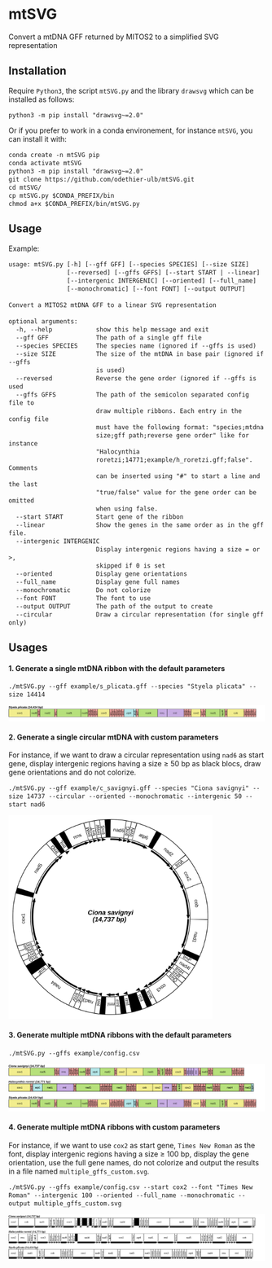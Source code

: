 # mtSVG

Convert a mtDNA GFF returned by MITOS2 to a simplified SVG representation

## Installation

Require `Python3`, the script `mtSVG.py` and the library `drawsvg` which can be installed as follows: 

```
python3 -m pip install "drawsvg~=2.0"
```

Or if you prefer to work in a conda environement, for instance `mtSVG`, you can install it with:

```
conda create -n mtSVG pip
conda activate mtSVG
python3 -m pip install "drawsvg~=2.0"
git clone https://github.com/odethier-ulb/mtSVG.git
cd mtSVG/
cp mtSVG.py $CONDA_PREFIX/bin
chmod a+x $CONDA_PREFIX/bin/mtSVG.py
```

## Usage

Example:
```
usage: mtSVG.py [-h] [--gff GFF] [--species SPECIES] [--size SIZE]
                [--reversed] [--gffs GFFS] [--start START | --linear]
                [--intergenic INTERGENIC] [--oriented] [--full_name]
                [--monochromatic] [--font FONT] [--output OUTPUT]

Convert a MITOS2 mtDNA GFF to a linear SVG representation

optional arguments:
  -h, --help            show this help message and exit
  --gff GFF             The path of a single gff file
  --species SPECIES     The species name (ignored if --gffs is used)
  --size SIZE           The size of the mtDNA in base pair (ignored if --gffs
                        is used)
  --reversed            Reverse the gene order (ignored if --gffs is used
  --gffs GFFS           The path of the semicolon separated config file to
                        draw multiple ribbons. Each entry in the config file
                        must have the following format: "species;mtdna
                        size;gff path;reverse gene order" like for instance
                        "Halocynthia
                        roretzi;14771;example/h_roretzi.gff;false". Comments
                        can be inserted using "#" to start a line and the last
                        "true/false" value for the gene order can be omitted
                        when using false.
  --start START         Start gene of the ribbon
  --linear              Show the genes in the same order as in the gff file.
  --intergenic INTERGENIC
                        Display intergenic regions having a size = or >,
                        skipped if 0 is set
  --oriented            Display gene orientations
  --full_name           Display gene full names
  --monochromatic       Do not colorize
  --font FONT           The font to use
  --output OUTPUT       The path of the output to create
  --circular            Draw a circular representation (for single gff only)
```

## Usages

#### 1. Generate a single mtDNA ribbon with the default parameters

```
./mtSVG.py --gff example/s_plicata.gff --species "Styela plicata" --size 14414
```

![](doc/single_gff_default.svg)

#### 2. Generate a single circular mtDNA with custom parameters

For instance, if we want to draw a circular representation using `nad6` as start gene, display intergenic regions having a size ≥ 50 bp as black blocs, draw gene orientations and do not colorize.

```
./mtSVG.py --gff example/c_savignyi.gff --species "Ciona savignyi" --size 14737 --circular --oriented --monochromatic --intergenic 50 --start nad6
```

<img src="doc/single_gff_custom.svg" alt="Custom GFF diagram" width="400">

#### 3. Generate multiple mtDNA ribbons with the default parameters

```
./mtSVG.py --gffs example/config.csv
```

![](doc/multiple_gffs_default.svg)

#### 4. Generate multiple mtDNA ribbons with custom parameters

For instance, if we want to use `cox2` as start gene, `Times New Roman` as the font, 
display intergenic regions having a size ≥ 100 bp, display the gene orientation, use the full gene names,
do not colorize and output the results in a file named `multiple_gffs_custom.svg`.

```
./mtSVG.py --gffs example/config.csv --start cox2 --font "Times New Roman" --intergenic 100 --oriented --full_name --monochromatic --output multiple_gffs_custom.svg
```

![](doc/multiple_gffs_custom.svg)
